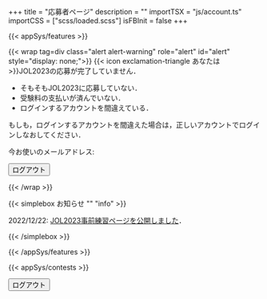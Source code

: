 +++
title = "応募者ページ"
description = ""
importTSX = "js/account.ts"
importCSS = ["scss/loaded.scss"]
isFBInit = false
+++

{{< appSys/features >}}

{{< wrap tag=div class="alert alert-warning" role="alert" id="alert" style="display: none;">}}
{{< icon exclamation-triangle あなたは >}}JOL2023の応募が完了していません．

- そもそもJOL2023に応募していない．
- 受験料の支払いが済んでいない．
- ログインするアカウントを間違えている．

もしも，ログインするアカウントを間違えた場合は，正しいアカウントでログインしなおしてください．

今お使いのメールアドレス: <span class=user-email></span>

<button id="logout1" class="btn btn-danger btn-small">ログアウト</button>

{{< /wrap >}}

{{< simplebox お知らせ "" "info" >}}

2022/12/22: [JOL2023事前練習ページを公開しました](/contest/jol2023/demo/)．

{{< /simplebox >}}

{{< /appSys/features >}}

{{< appSys/contests >}}

<button id="logout2" class="btn btn-danger btn-small mt-5">ログアウト</button>
